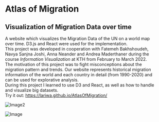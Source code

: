 # Atlas of Migration
## Visualization of Migration Data over time
A website which visualizes the Migration Data of the UN on a world map over time. D3.js and React were used for the implementation.  
This project was developed in cooperation with Fatemeh Bakhshoudeh, Navya Sanjna Joshi, Anna Neander and Andrea Maderthaner during the course *Information Visualization* at KTH from February to March 2022.  
The motivation of this project was to fight misconceptions about the migration pattern and trends. Our website represents historical migration information of the world and each country in detail (from 1990-2020) and can be used for explorative analysis.   
During this project I learned to use D3 and React, as well as how to handle and visualize big datasets.  
Try it out: https://lariwa.github.io/AtlasOfMigration/

![Image2](https://user-images.githubusercontent.com/40071882/163177223-9bbe9d4d-d091-4426-ad95-57f45a6910f2.PNG)

![Image](https://user-images.githubusercontent.com/40071882/163177230-5e336d0b-ffa7-49df-96c5-1056703273d2.PNG)
